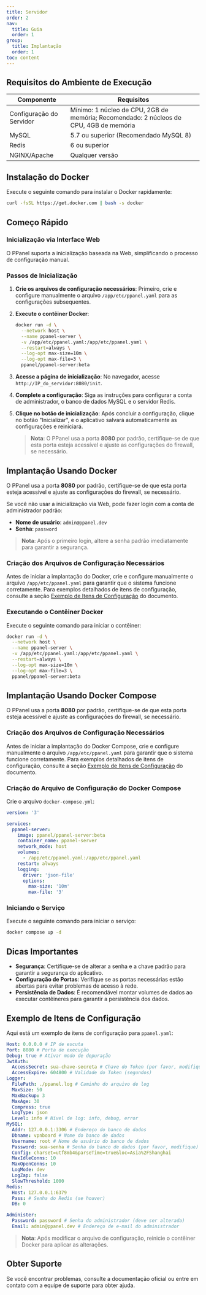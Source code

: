 ```yaml
---
title: Servidor
order: 2
nav:
  title: Guia
  order: 1
group:
  title: Implantação
  order: 1
toc: content
---
```


## Requisitos do Ambiente de Execução

| Componente               | Requisitos                                                                             |
| ------------------------ | -------------------------------------------------------------------------------------- |
| Configuração do Servidor | Mínimo: 1 núcleo de CPU, 2GB de memória; Recomendado: 2 núcleos de CPU, 4GB de memória |
| MySQL                    | 5.7 ou superior (Recomendado MySQL 8)                                                  |
| Redis                    | 6 ou superior                                                                          |
| NGINX/Apache             | Qualquer versão                                                                        |

## Instalação do Docker

Execute o seguinte comando para instalar o Docker rapidamente:

```sh
curl -fsSL https://get.docker.com | bash -s docker
```

## Começo Rápido

### Inicialização via Interface Web

O PPanel suporta a inicialização baseada na Web, simplificando o processo de configuração manual.

### Passos de Inicialização

1. **Crie os arquivos de configuração necessários**: Primeiro, crie e configure manualmente o arquivo `/app/etc/ppanel.yaml` para as configurações subsequentes.

2. **Execute o contêiner Docker**:

   ```sh
   docker run -d \
     --network host \
     --name ppanel-server \
     -v /app/etc/ppanel.yaml:/app/etc/ppanel.yaml \
     --restart=always \
     --log-opt max-size=10m \
     --log-opt max-file=3 \
     ppanel/ppanel-server:beta
   ```

3. **Acesse a página de inicialização**: No navegador, acesse `http://IP_do_servidor:8080/init`.

4. **Complete a configuração**: Siga as instruções para configurar a conta de administrador, o banco de dados MySQL e o servidor Redis.

5. **Clique no botão de inicialização**: Após concluir a configuração, clique no botão "Inicializar", e o aplicativo salvará automaticamente as configurações e reiniciará.

   > **Nota**: O PPanel usa a porta **8080** por padrão, certifique-se de que esta porta esteja acessível e ajuste as configurações do firewall, se necessário.

## Implantação Usando Docker

O PPanel usa a porta **8080** por padrão, certifique-se de que esta porta esteja acessível e ajuste as configurações do firewall, se necessário.

Se você não usar a inicialização via Web, pode fazer login com a conta de administrador padrão:

- **Nome de usuário**: `admin@ppanel.dev`
- **Senha**: `password`

> **Nota**: Após o primeiro login, altere a senha padrão imediatamente para garantir a segurança.

### Criação dos Arquivos de Configuração Necessários

Antes de iniciar a implantação do Docker, crie e configure manualmente o arquivo `/app/etc/ppanel.yaml` para garantir que o sistema funcione corretamente. Para exemplos detalhados de itens de configuração, consulte a seção [Exemplo de Itens de Configuração](#exemplo-de-itens-de-configuração) do documento.

### Executando o Contêiner Docker

Execute o seguinte comando para iniciar o contêiner:

```sh
docker run -d \
  --network host \
  --name ppanel-server \
  -v /app/etc/ppanel.yaml:/app/etc/ppanel.yaml \
  --restart=always \
  --log-opt max-size=10m \
  --log-opt max-file=3 \
  ppanel/ppanel-server:beta
```

## Implantação Usando Docker Compose

O PPanel usa a porta **8080** por padrão, certifique-se de que esta porta esteja acessível e ajuste as configurações do firewall, se necessário.

### Criação dos Arquivos de Configuração Necessários

Antes de iniciar a implantação do Docker Compose, crie e configure manualmente o arquivo `/app/etc/ppanel.yaml` para garantir que o sistema funcione corretamente. Para exemplos detalhados de itens de configuração, consulte a seção [Exemplo de Itens de Configuração](#exemplo-de-itens-de-configuração) do documento.

### Criação do Arquivo de Configuração do Docker Compose

Crie o arquivo `docker-compose.yml`:

```yaml
version: '3'

services:
  ppanel-server:
    image: ppanel/ppanel-server:beta
    container_name: ppanel-server
    network_mode: host
    volumes:
      - /app/etc/ppanel.yaml:/app/etc/ppanel.yaml
    restart: always
    logging:
      driver: 'json-file'
      options:
        max-size: '10m'
        max-file: '3'
```

### Iniciando o Serviço

Execute o seguinte comando para iniciar o serviço:

```sh
docker compose up -d
```

## Dicas Importantes

- **Segurança**: Certifique-se de alterar a senha e a chave padrão para garantir a segurança do aplicativo.
- **Configuração de Portas**: Verifique se as portas necessárias estão abertas para evitar problemas de acesso à rede.
- **Persistência de Dados**: É recomendável montar volumes de dados ao executar contêineres para garantir a persistência dos dados.

## Exemplo de Itens de Configuração

Aqui está um exemplo de itens de configuração para `ppanel.yaml`:

```yaml
Host: 0.0.0.0 # IP de escuta
Port: 8080 # Porta de execução
Debug: true # Ativar modo de depuração
JwtAuth:
  AccessSecret: sua-chave-secreta # Chave do Token (por favor, modifique)
  AccessExpire: 604800 # Validade do Token (segundos)
Logger:
  FilePath: ./ppanel.log # Caminho do arquivo de log
  MaxSize: 50
  MaxBackup: 3
  MaxAge: 30
  Compress: true
  LogType: json
  Level: info # Nível de log: info, debug, error
MySQL:
  Addr: 127.0.0.1:3306 # Endereço do banco de dados
  Dbname: vpnboard # Nome do banco de dados
  Username: root # Nome de usuário do banco de dados
  Password: sua-senha # Senha do banco de dados (por favor, modifique)
  Config: charset=utf8mb4&parseTime=true&loc=Asia%2FShanghai
  MaxIdleConns: 10
  MaxOpenConns: 10
  LogMode: dev
  LogZap: false
  SlowThreshold: 1000
Redis:
  Host: 127.0.0.1:6379
  Pass: # Senha do Redis (se houver)
  DB: 0

Administer:
  Password: password # Senha do administrador (deve ser alterada)
  Email: admin@ppanel.dev # Endereço de e-mail do administrador
```

> **Nota**: Após modificar o arquivo de configuração, reinicie o contêiner Docker para aplicar as alterações.

## Obter Suporte

Se você encontrar problemas, consulte a documentação oficial ou entre em contato com a equipe de suporte para obter ajuda.
